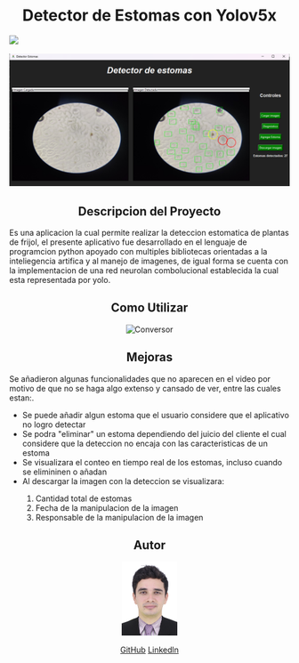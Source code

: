 <h1 align="center">Detector de Estomas con Yolov5x</h1>
      <p align="left">
   <img src="https://img.shields.io/badge/STATUS-%20FINALIZADO-green">
   </p>
    <div align= "center">
<img src="https://raw.githubusercontent.com/yeison097/conversorEstomatico/main/Captura%20de%20pantalla%202023-08-30%20164407.png" alt="Conversor" style="max-width: 100%; display: inline-block;" data-target="animated-image.originalImage">
  </div> 
 <h2 align="center">Descripcion del Proyecto</h2>
 <p> Es una aplicacion la cual permite realizar la deteccion estomatica de plantas de frijol, el presente aplicativo fue desarrollado en el lenguaje de programcion python apoyado con multiples bibliotecas orientadas a la inteliegencia artifica y al manejo de imagenes, de igual forma se cuenta con la implementacion de una red neurolan combolucional establecida la cual esta representada por yolo.</p>
 <h2 align="center">Como Utilizar</h2> 
  <div align= "center">
<img src="https://github.com/yeison097/conversorEstomatico/blob/main/gif.gif?raw=true" alt="Conversor" style="max-width: 100%; display: inline-block;" data-target="animated-image.originalImage"> 
  </div> 
 
 <h2 align="center">Mejoras</h2> 
 <p> Se añadieron algunas funcionalidades que no aparecen en el video por motivo de que no se haga algo extenso y cansado de ver, entre las cuales estan:.</p>
 <ul>
    <li>Se puede añadir algun estoma que el usuario considere que el aplicativo no logro detectar</li>
    <li>Se podra "eliminar" un estoma dependiendo del juicio del cliente el cual considere que la deteccion no encaja con las caracteristicas de un estoma</li>
    <li>Se visualizara el conteo en tiempo real de los estomas, incluso cuando se elimininen o añadan</li>
    <li>Al descargar la imagen con la deteccion se visualizara:</li>
       <ol>
             <li>Cantidad total de estomas</li>
             <li>Fecha de la manipulacion de la imagen</li>
             <li>Responsable de la manipulacion de la imagen</li>
       </ol>
</ul>
 <h2 align="center">Autor</h2>
 <div align= "center"; display:block>
  
  <img src="https://github.com/yeison097/Conversor/blob/master/test/IMG_2784.JPG" alt="Conversor" style="width: 100px; display: inline-block;" data-target="animated-image.originalImage">

  
<a href="https://github.com/yeison097">GitHub</a>
  <a href="https://www.linkedin.com/in/yeison-stiven-valencia-hurtatis-469470266/">Linkedln</a>
  </div>
